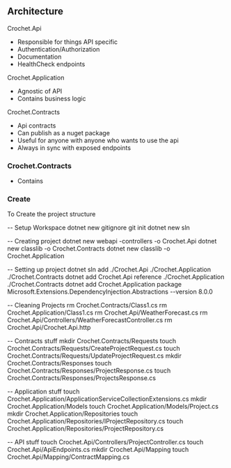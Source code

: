 

## Architecture

Crochet.Api
- Responsible for things API specific
- Authentication/Authorization
- Documentation
- HealthCheck endpoints

Crochet.Application
- Agnostic of API 
- Contains business logic

Crochet.Contracts
- Api contracts
- Can publish as a nuget package
- Useful for anyone with anyone who wants to use the api
- Always in sync with exposed endpoints

### Crochet.Contracts

- Contains 


### Create

To Create the project structure

-- Setup Workspace
dotnet new gitignore
git init
dotnet new sln

-- Creating project
dotnet new webapi -controllers -o Crochet.Api
dotnet new classlib -o Crochet.Contracts
dotnet new classlib -o Crochet.Application

-- Setting up project
dotnet sln add ./Crochet.Api ./Crochet.Application ./Crochet.Contracts
dotnet add Crochet.Api reference ./Crochet.Application ./Crochet.Contracts
dotnet add Crochet.Application package Microsoft.Extensions.DependencyInjection.Abstractions --version 8.0.0

-- Cleaning Projects
rm Crochet.Contracts/Class1.cs
rm Crochet.Application/Class1.cs
rm Crochet.Api/WeatherForecast.cs 
rm Crochet.Api/Controllers/WeatherForecastController.cs 
rm Crochet.Api/Crochet.Api.http

-- Contracts stuff
mkdir Crochet.Contracts/Requests
touch Crochet.Contracts/Requests/CreateProjectRequest.cs
touch Crochet.Contracts/Requests/UpdateProjectRequest.cs
mkdir Crochet.Contracts/Responses
touch Crochet.Contracts/Responses/ProjectResponse.cs
touch Crochet.Contracts/Responses/ProjectsResponse.cs

-- Application stuff
touch Crochet.Application/ApplicationServiceCollectionExtensions.cs
mkdir Crochet.Application/Models
touch Crochet.Application/Models/Project.cs
mkdir Crochet.Application/Repositories
touch Crochet.Application/Repositories/IProjectRepository.cs
touch Crochet.Application/Repositories/ProjectRepository.cs

-- API stuff
touch Crochet.Api/Controllers/ProjectController.cs
touch Crochet.Api/ApiEndpoints.cs
mkdir Crochet.Api/Mapping
touch Crochet.Api/Mapping/ContractMapping.cs
